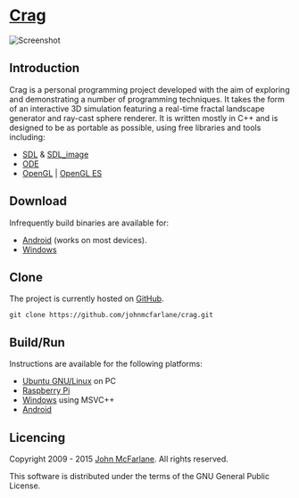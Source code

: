 # [Crag](https://github.com/johnmcfarlane/crag)

![Screenshot](http://john.mcfarlane.name/projects/crag.png)

## Introduction

Crag is a personal programming project developed with the aim of exploring and demonstrating a number of programming techniques. 
It takes the form of an interactive 3D simulation featuring a real-time fractal landscape generator and ray-cast sphere renderer.
It is written mostly in C++ and is designed to be as portable as possible, using free libraries and tools including:

- [SDL](http://www.libsdl.org/) & [SDL_image](https://www.libsdl.org/projects/SDL_image/)
- [ODE](http://www.ode.org/)
- [OpenGL](https://www.khronos.org/opengl/) | [OpenGL ES](https://www.khronos.org/opengles/)

## Download

Infrequently build binaries are available for:

- [Android](https://drive.google.com/file/d/0BzcKPEavdc2NdUlfNTdmeTUwLTQ/edit?usp=sharing) (works on most devices).
- [Windows](https://drive.google.com/file/d/0BzcKPEavdc2NQVVyMy1qSW9nTWs/edit?usp=sharing)

## Clone

The project is currently hosted on [GitHub](https://github.com/johnmcfarlane).

```git clone https://github.com/johnmcfarlane/crag.git```

## Build/Run

Instructions are available for the following platforms:

- [Ubuntu GNU/Linux](linux/README.md) on PC
- [Raspberry Pi](linux/README-rpi.md)
- [Windows](vs/README.md) using MSVC++
- [Android](android/README.md)

## Licencing

Copyright 2009 - 2015 [John McFarlane](http://john.mcfarlane.name/). All rights reserved.

This software is distributed under the terms of the GNU General Public License.

